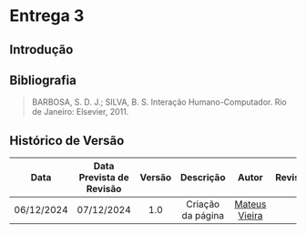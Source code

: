 # Entrega 3

## Introdução

## Bibliografia

<!-- livro utilizado pelo professor na disciplina. -->
> BARBOSA, S. D. J.; SILVA, B. S. Interação Humano-Computador. Rio de Janeiro: Elsevier, 2011.

## Histórico de Versão

|    Data    | Data Prevista de Revisão | Versão |     Descrição     |                   Autor                    | Revisor |
| :--------: | :----------------------: | :----: | :---------------: | :----------------------------------------: | :-----: |
| 06/12/2024 |        07/12/2024        |  1.0   | Criação da página | [Mateus Vieira](https://github.com/matix0) |         |
